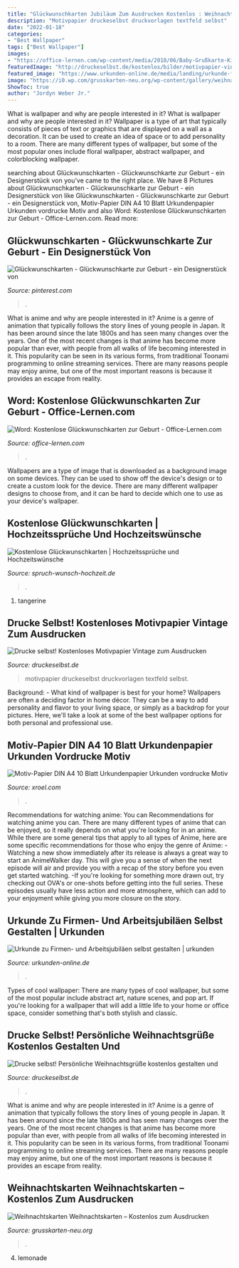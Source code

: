 ```yaml
---
title: "Glückwunschkarten Jubiläum Zum Ausdrucken Kostenlos : Weihnachtskarten Weihnachtskarten – Kostenlos Zum Ausdrucken"
description: "Motivpapier druckeselbst druckvorlagen textfeld selbst"
date: "2022-01-18"
categories:
- "Best Wallpaper"
tags: ["Best Wallpaper"]
images:
- "https://office-lernen.com/wp-content/media/2018/06/Baby-Grußkarte-Kinderwagen.jpg"
featuredImage: "http://druckeselbst.de/kostenlos/bilder/motivpapier-vintage-textfeld.png"
featured_image: "https://www.urkunden-online.de/media/landing/urkunde-firmenjubilaeum-rot.jpg"
image: "https://i0.wp.com/grusskarten-neu.org/wp-content/gallery/weihnachtskarten-nicht-religios/werihnachtskarte-liebe-01.jpg"
ShowToc: true
author: "Jordyn Weber Jr."
---
```



What is wallpaper and why are people interested in it?
What is wallpaper and why are people interested in it?
Wallpaper is a type of art that typically consists of pieces of text or graphics that are displayed on a wall as a decoration. It can be used to create an idea of space or to add personality to a room. There are many different types of wallpaper, but some of the most popular ones include floral wallpaper, abstract wallpaper, and colorblocking wallpaper.

	

		
searching about Glückwunschkarten - Glückwunschkarte zur Geburt - ein Designerstück von you've came to the right place. We have 8 Pictures about Glückwunschkarten - Glückwunschkarte zur Geburt - ein Designerstück von like Glückwunschkarten - Glückwunschkarte zur Geburt - ein Designerstück von, Motiv-Papier DIN A4 10 Blatt Urkundenpapier Urkunden vordrucke Motiv and also Word: Kostenlose Glückwunschkarten zur Geburt - Office-Lernen.com. Read more:
		
    
## Glückwunschkarten - Glückwunschkarte Zur Geburt - Ein Designerstück Von

<img loading=lazy src="https://i.pinimg.com/736x/70/42/d3/7042d3c83328411ea6257284ba078f83.jpg" onerror="this.onerror=null;this.src='https://tse4.mm.bing.net/th?id=OIP.dJe9rKf-1eO-Ego0-s1_MAHaLl&amp;pid=15.1';" alt="Glückwunschkarten - Glückwunschkarte zur Geburt - ein Designerstück von">

_Source: pinterest.com_

>. 

	

What is anime and why are people interested in it?
Anime is a genre of animation that typically follows the story lines of young people in Japan. It has been around since the late 1800s and has seen many changes over the years. One of the most recent changes is that anime has become more popular than ever, with people from all walks of life becoming interested in it. This popularity can be seen in its various forms, from traditional Toonami programming to online streaming services. There are many reasons people may enjoy anime, but one of the most important reasons is because it provides an escape from reality.

    
## Word: Kostenlose Glückwunschkarten Zur Geburt - Office-Lernen.com

<img loading=lazy src="https://office-lernen.com/wp-content/media/2018/06/Baby-Grußkarte-Kinderwagen.jpg" onerror="this.onerror=null;this.src='https://tse3.mm.bing.net/th?id=OIP.ZJ7xp0Vg1p4AIhVT8NN9qwAAAA&amp;pid=15.1';" alt="Word: Kostenlose Glückwunschkarten zur Geburt - Office-Lernen.com">

_Source: office-lernen.com_

>. 

	

Wallpapers are a type of image that is downloaded as a background image on some devices. They can be used to show off the device's design or to create a custom look for the device. There are many different wallpaper designs to choose from, and it can be hard to decide which one to use as your device's wallpaper.

    
## Kostenlose Glückwunschkarten | Hochzeitssprüche Und Hochzeitswünsche

<img loading=lazy src="https://www.spruch-wunsch-hochzeit.de/blog/wp-content/uploads/2014/12/Ringe.jpg" onerror="this.onerror=null;this.src='https://tse2.mm.bing.net/th?id=OIP.zCJn05G1B63EuVA4Oy2lPAHaEW&amp;pid=15.1';" alt="Kostenlose Glückwunschkarten | Hochzeitssprüche und Hochzeitswünsche">

_Source: spruch-wunsch-hochzeit.de_

>. 

	

1. tangerine 

    
## Drucke Selbst! Kostenloses Motivpapier Vintage Zum Ausdrucken

<img loading=lazy src="http://druckeselbst.de/kostenlos/bilder/motivpapier-vintage-textfeld.png" onerror="this.onerror=null;this.src='https://tse2.mm.bing.net/th?id=OIP.30Q9cmmNnoAV4KtycxSstQAAAA&amp;pid=15.1';" alt="Drucke selbst! Kostenloses Motivpapier Vintage zum Ausdrucken">

_Source: druckeselbst.de_

>motivpapier druckeselbst druckvorlagen textfeld selbst. 

	

Background: - What kind of wallpaper is best for your home?
Wallpapers are often a deciding factor in home décor. They can be a way to add personality and flavor to your living space, or simply as a backdrop for your pictures. Here, we'll take a look at some of the best wallpaper options for both personal and professional use.

    
## Motiv-Papier DIN A4 10 Blatt Urkundenpapier Urkunden Vordrucke Motiv

<img loading=lazy src="https://xroel.com/wp-content/uploads/2019/07/48118-4.jpg" onerror="this.onerror=null;this.src='https://tse4.mm.bing.net/th?id=OIP.ApcCPldM0IOpc3VlIshbUQHaKf&amp;pid=15.1';" alt="Motiv-Papier DIN A4 10 Blatt Urkundenpapier Urkunden vordrucke Motiv">

_Source: xroel.com_

>. 

	

Recommendations for watching anime: You can
Recommendations for watching anime you can. There are many different types of anime that can be enjoyed, so it really depends on what you're looking for in an anime. While there are some general tips that apply to all types of Anime, here are some specific recommendations for those who enjoy the genre of Anime: 
-Watching a new show immediately after its release is always a great way to start an AnimeWalker day. This will give you a sense of when the next episode will air and provide you with a recap of the story before you even get started watching. 
-If you're looking for something more drawn out, try checking out OVA's or one-shots before getting into the full series. These episodes usually have less action and more atmosphere, which can add to your enjoyment while giving you more closure on the story.

    
## Urkunde Zu Firmen- Und Arbeitsjubiläen Selbst Gestalten | Urkunden

<img loading=lazy src="https://www.urkunden-online.de/media/landing/urkunde-firmenjubilaeum-rot.jpg" onerror="this.onerror=null;this.src='https://tse1.mm.bing.net/th?id=OIP.VaudHCdHE8oS6Z6Ks9PusgAAAA&amp;pid=15.1';" alt="Urkunde zu Firmen- und Arbeitsjubiläen selbst gestalten | urkunden">

_Source: urkunden-online.de_

>. 

	

Types of cool wallpaper:
There are many types of cool wallpaper, but some of the most popular include abstract art, nature scenes, and pop art. If you're looking for a wallpaper that will add a little life to your home or office space, consider something that's both stylish and classic.

    
## Drucke Selbst! Persönliche Weihnachtsgrüße Kostenlos Gestalten Und

<img loading=lazy src="https://druckeselbst.de/kostenlos/bilder/geschaeftliche-weihnachtsgruesse.jpg" onerror="this.onerror=null;this.src='https://tse4.mm.bing.net/th?id=OIP.585W5HOT3jqr2UUoHDvxbQHaJT&amp;pid=15.1';" alt="Drucke selbst! Persönliche Weihnachtsgrüße kostenlos gestalten und">

_Source: druckeselbst.de_

>. 

	

What is anime and why are people interested in it?
Anime is a genre of animation that typically follows the story lines of young people in Japan. It has been around since the late 1800s and has seen many changes over the years. One of the most recent changes is that anime has become more popular than ever, with people from all walks of life becoming interested in it. This popularity can be seen in its various forms, from traditional Toonami programming to online streaming services. There are many reasons people may enjoy anime, but one of the most important reasons is because it provides an escape from reality.

    
## Weihnachtskarten Weihnachtskarten – Kostenlos Zum Ausdrucken

<img loading=lazy src="https://i0.wp.com/grusskarten-neu.org/wp-content/gallery/weihnachtskarten-nicht-religios/werihnachtskarte-liebe-01.jpg" onerror="this.onerror=null;this.src='https://tse1.mm.bing.net/th?id=OIP.14wRXHSmt86Ix6WG4w15tAHaE-&amp;pid=15.1';" alt="Weihnachtskarten Weihnachtskarten – Kostenlos zum Ausdrucken">

_Source: grusskarten-neu.org_

>. 

	

4. lemonade 

